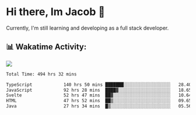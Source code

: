 # Hi there, Im Jacob 👋
Currently, I'm still learning and developing as a full stack developer.

## 📊 Wakatime Activity:

![](https://wakatime.com/share/@bfeff6fe-7f39-433c-bc17-53e716b9a274/c1084c79-5b1a-4658-a9e1-8a8ffabbc873.svg)

<!--START_SECTION:waka-->

```txt
Total Time: 494 hrs 32 mins

TypeScript            140 hrs 50 mins ███████░░░░░░░░░░░░░░░░░░   28.40 %
JavaScript            92 hrs 28 mins  ████▓░░░░░░░░░░░░░░░░░░░░   18.65 %
Svelte                52 hrs 47 mins  ██▓░░░░░░░░░░░░░░░░░░░░░░   10.64 %
HTML                  47 hrs 52 mins  ██▒░░░░░░░░░░░░░░░░░░░░░░   09.65 %
Java                  27 hrs 34 mins  █▒░░░░░░░░░░░░░░░░░░░░░░░   05.56 %
```

<!--END_SECTION:waka-->
